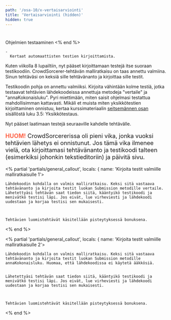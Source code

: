 ```yaml
---
path: '/osa-10/x-vertaisarviointi'
title: 'Vertaisarviointi (hidden)'
hidden: true
---
```



# 
  Ohjelmien testaaminen
<% end %>


<text-box variant='learningObjectives' name='Oppimistavoitteet'>

  
    - 
      Kertaat automaattisten testien kirjoittamista.
    
  

</text-box>


  Kuten viikolla 8 lupailtiin, nyt pääset kirjoittamaan testejä itse suoraan testikoodiin. CrowdSorcerer-tehtävän malliratkaisu on taas annettu valmiina. Sinun tehtäväsi on keksiä sille tehtävänanto ja kirjoittaa sille testit.



  Testikoodin pohja on annettu valmiiksi. Kirjoita vähintään kolme testiä, jotka testaavat tehtävien lähdekoodeissa annettuja metodeja "vertaile" ja "annaKokonaisluku". Pyri miettimään, miten saisit ohjelmasi testattua mahdollisimman kattavasti. Mikäli et muista miten yksikkötestien kirjoittaminen onnistuu, kertaa kurssimateriaalin <a href="/part7/">seitsemännen osan</a> sisällöstä luku 3.5: Yksikkötestaus.



  Nyt pääset laatimaan testejä seuraaville kahdelle tehtävälle.


<p style="font-size:130%;">
  <b style="color:Tomato;">HUOM!</b> CrowdSorcererissa oli pieni vika, jonka vuoksi tehtävien lähetys ei onnistunut. Jos tämä vika ilmenee vielä, ota kirjoittamasi tehtävänanto ja testikoodi talteen (esimerkiksi johonkin tekstieditoriin) ja päivitä sivu.


<% partial 'partials/general_callout', locals: { name: 'Kirjoita testit valmiille malliratkaisulle 1'>

  
    Lähdekoodin kohdalla on valmis malliratkaisu. Keksi sitä vastaava tehtävänanto ja kirjoita testit luokan Submission metodille vertaile. Lähetettyäsi tehtävän saat tiedon siitä, kääntyikö testikoodi ja menivätkö testisi läpi. Jos eivät, lue virheviesti ja lähdekoodi uudestaan ja korjaa testisi sen mukaisesti.
  

  
    Tehtävien luomistehtävät käsitellään pisteytyksessä bonuksena.
  

<% end %>

<div class='crowdsorcerer-widget' data-assignment='17'></div>

<% partial 'partials/general_callout', locals: { name: 'Kirjoita testit valmiille malliratkaisulle 2'>

  
    Lähdekoodin kohdalla on valmis malliratkaisu. Keksi sitä vastaava tehtävänanto ja kirjoita testit luokan Submission metodille annaKokonaisluku. Huomaa, että lähdekoodissa ei käytetä ääkkösiä.
  
  
    Lähetettyäsi tehtävän saat tiedon siitä, kääntyikö testikoodi ja menivätkö testisi läpi. Jos eivät, lue virheviesti ja lähdekoodi uudestaan ja korjaa testisi sen mukaisesti.
  

  
    Tehtävien luomistehtävät käsitellään pisteytyksessä bonuksena.
  

<% end %>

<div class='crowdsorcerer-widget' data-assignment='19'></div>

